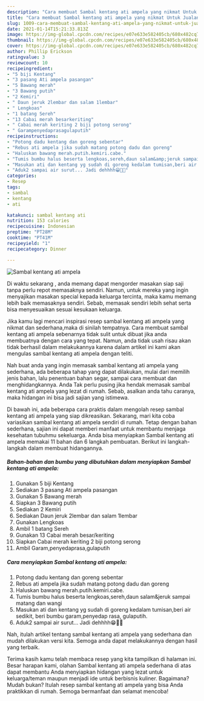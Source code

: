 ```yaml
---
description: "Cara membuat Sambal kentang ati ampela yang nikmat Untuk Jualan"
title: "Cara membuat Sambal kentang ati ampela yang nikmat Untuk Jualan"
slug: 1009-cara-membuat-sambal-kentang-ati-ampela-yang-nikmat-untuk-jualan
date: 2021-01-14T15:21:33.813Z
image: https://img-global.cpcdn.com/recipes/e07e633e582405cb/680x482cq70/sambal-kentang-ati-ampela-foto-resep-utama.jpg
thumbnail: https://img-global.cpcdn.com/recipes/e07e633e582405cb/680x482cq70/sambal-kentang-ati-ampela-foto-resep-utama.jpg
cover: https://img-global.cpcdn.com/recipes/e07e633e582405cb/680x482cq70/sambal-kentang-ati-ampela-foto-resep-utama.jpg
author: Phillip Erickson
ratingvalue: 3
reviewcount: 10
recipeingredient:
- "5 biji Kentang"
- "3 pasang Ati ampela pasangan"
- "5 Bawang merah"
- "3 Bawang putih"
- "2 Kemiri"
- " Daun jeruk 2lembar dan salam 1lembar"
- " Lengkoas"
- "1 batang Sereh"
- "13 Cabai merah besarkeriting"
- " Cabai merah keriting 2 biji potong serong"
- " Garampenyedaprasagulaputih"
recipeinstructions:
- "Potong dadu kentang dan goreng sebentar"
- "Rebus ati ampela jika sudah matang potong dadu dan goreng"
- "Haluskan bawang merah.putih.kemiri.cabe."
- "Tumis bumbu halus beserta lengkoas,sereh,daun salam&amp;jeruk sampai matang dan wangi"
- "Masukan ati dan kentang yg sudah di goreng kedalam tumisan,beri air sedikit, beri bumbu garam,penyedap rasa, gulaputih."
- "Aduk2 sampai air surut... Jadi dehhhh😁👩‍🍳"
categories:
- Resep
tags:
- sambal
- kentang
- ati

katakunci: sambal kentang ati 
nutrition: 153 calories
recipecuisine: Indonesian
preptime: "PT28M"
cooktime: "PT41M"
recipeyield: "1"
recipecategory: Dinner

---
```



![Sambal kentang ati ampela](https://img-global.cpcdn.com/recipes/e07e633e582405cb/680x482cq70/sambal-kentang-ati-ampela-foto-resep-utama.jpg)

Di waktu  sekarang , anda memang dapat mengorder masakan siap saji tanpa perlu repot memasaknya sendiri. Namun, untuk mereka yang ingin menyajikan masakan special kepada keluarga tercinta, maka kamu memang lebih baik memasaknya sendiri. Sebab, memasak sendiri lebih sehat serta bisa menyesuaikan sesuai kesukaan keluarga.

Jika kamu lagi mencari inspirasi resep sambal kentang ati ampela yang nikmat dan sederhana,maka di sinilah tempatnya. Cara membuat sambal kentang ati ampela  sebenarnya tidak sulit untuk dibuat jika anda membuatnya dengan cara yang tepat. Namun, anda tidak usah risau akan tidak berhasil dalam melakukannya 
karena dalam artikel ini kami akan mengulas sambal kentang ati ampela dengan teliti.  



Nah buat anda yang ingin memasak sambal kentang ati ampela yang sederhana, ada beberapa tahap yang dapat dilakukan, mulai dari memilih jenis bahan, lalu penentuan bahan segar, sampai cara membuat dan menghidangkannya. Anda Tak perlu pusing jika hendak memasak sambal kentang ati ampela yang lezat di rumah. Sebab, asalkan anda  tahu caranya, maka hidangan ini bisa jadi sajian yang istimewa.

Di bawah ini, ada beberapa cara praktis  dalam mengolah resep sambal kentang ati ampela yang siap dikreasikan. Sekarang, mari kita coba variasikan sambal kentang ati ampela sendiri di rumah. Tetap dengan bahan sederhana, sajian ini dapat memberi manfaat untuk membantu menjaga kesehatan tubuhmu sekeluarga. Anda bisa menyiapkan Sambal kentang ati ampela memakai 11 bahan dan 6 langkah pembuatan. Berikut ini langkah-langkah dalam membuat hidangannya.

<!--inarticleads1-->

##### Bahan-bahan dan bumbu yang dibutuhkan dalam menyiapkan Sambal kentang ati ampela:

1. Gunakan 5 biji Kentang
1. Sediakan 3 pasang Ati ampela pasangan
1. Gunakan 5 Bawang merah
1. Siapkan 3 Bawang putih
1. Sediakan 2 Kemiri
1. Sediakan  Daun jeruk 2lembar dan salam 1lembar
1. Gunakan  Lengkoas
1. Ambil 1 batang Sereh
1. Gunakan 13 Cabai merah besar/keriting
1. Siapkan  Cabai merah keriting 2 biji potong serong
1. Ambil  Garam,penyedaprasa,gulaputih




<!--inarticleads2-->

##### Cara menyiapkan Sambal kentang ati ampela:

1. Potong dadu kentang dan goreng sebentar
1. Rebus ati ampela jika sudah matang potong dadu dan goreng
1. Haluskan bawang merah.putih.kemiri.cabe.
1. Tumis bumbu halus beserta lengkoas,sereh,daun salam&amp;jeruk sampai matang dan wangi
1. Masukan ati dan kentang yg sudah di goreng kedalam tumisan,beri air sedikit, beri bumbu garam,penyedap rasa, gulaputih.
1. Aduk2 sampai air surut... Jadi dehhhh😁👩‍🍳




Nah, itulah artikel tentang  sambal kentang ati ampela  yang sederhana dan mudah dilakukan versi kita. Semoga anda dapat melakukannya dengan hasil yang terbaik. 

Terima kasih kamu telah membaca resep yang kita tampilkan di halaman ini. Besar harapan kami, olahan  Sambal kentang ati ampela sederhana di atas dapat membantu Anda menyiapkan hidangan yang lezat untuk keluarga/teman maupun menjadi ide untuk berbisnis kuliner. Bagaimana? Mudah bukan? Itulah resep sambal kentang ati ampela yang bisa Anda praktikkan di rumah. Semoga bermanfaat dan selamat mencoba!

